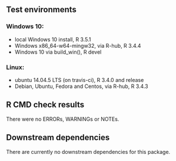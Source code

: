 ## Test environments
### Windows 10:
* local Windows 10 install, R 3.5.1
* Windows x86_64-w64-mingw32, via R-hub, R 3.4.4
* Windows 10 via build_win(), R devel

### Linux:
* ubuntu 14.04.5 LTS (on travis-ci), R 3.4.0 and release
* Debian, Ubuntu, Fedora and Centos, via R-hub, R 3.4.3

## R CMD check results
There were no ERRORs, WARNINGs or NOTEs. 

## Downstream dependencies
There are currently no downstream dependencies for this package.
